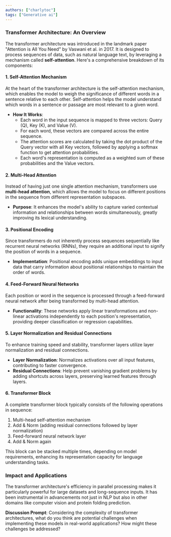 ```yaml
---
authors: ["charlytoc"]
tags: ["Generative ai"]
---
```


### Transformer Architecture: An Overview

The transformer architecture was introduced in the landmark paper "Attention is All You Need" by Vaswani et al. in 2017. It is designed to process sequences of data, such as natural language text, by leveraging a mechanism called **self-attention**. Here's a comprehensive breakdown of its components:

#### 1. **Self-Attention Mechanism**

At the heart of the transformer architecture is the self-attention mechanism, which enables the model to weigh the significance of different words in a sentence relative to each other. Self-attention helps the model understand which words in a sentence or passage are most relevant to a given word.

- **How It Works**: 
  - Each word in the input sequence is mapped to three vectors: Query (Q), Key (K), and Value (V).
  - For each word, these vectors are compared across the entire sequence.
  - The attention scores are calculated by taking the dot product of the Query vector with all Key vectors, followed by applying a softmax function to get attention probabilities.
  - Each word's representation is computed as a weighted sum of these probabilities and the Value vectors.

#### 2. **Multi-Head Attention**

Instead of having just one single attention mechanism, transformers use **multi-head attention**, which allows the model to focus on different positions in the sequence from different representation subspaces.

- **Purpose**: It enhances the model's ability to capture varied contextual information and relationships between words simultaneously, greatly improving its lexical understanding.

#### 3. **Positional Encoding**

Since transformers do not inherently process sequences sequentially like recurrent neural networks (RNNs), they require an additional input to signify the position of words in a sequence.

- **Implementation**: Positional encoding adds unique embeddings to input data that carry information about positional relationships to maintain the order of words.

#### 4. **Feed-Forward Neural Networks**

Each position or word in the sequence is processed through a feed-forward neural network after being transformed by multi-head attention.

- **Functionality**: These networks apply linear transformations and non-linear activations independently to each position's representation, providing deeper classification or regression capabilities.

#### 5. **Layer Normalization and Residual Connections**

To enhance training speed and stability, transformer layers utilize layer normalization and residual connections.

- **Layer Normalization**: Normalizes activations over all input features, contributing to faster convergence.
- **Residual Connections**: Help prevent vanishing gradient problems by adding shortcuts across layers, preserving learned features through layers.

#### 6. **Transformer Block**

A complete transformer block typically consists of the following operations in sequence:
1. Multi-head self-attention mechanism
2. Add & Norm (adding residual connections followed by layer normalization)
3. Feed-forward neural network layer
4. Add & Norm again

This block can be stacked multiple times, depending on model requirements, enhancing its representation capacity for language understanding tasks.

### Impact and Applications

The transformer architecture's efficiency in parallel processing makes it particularly powerful for large datasets and long-sequence inputs. It has been instrumental in advancements not just in NLP but also in other domains like computer vision and protein folding prediction.

**Discussion Prompt**: Considering the complexity of transformer architectures, what do you think are potential challenges when implementing these models in real-world applications? How might these challenges be addressed?

